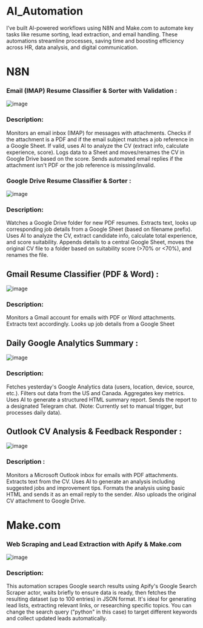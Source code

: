 # AI_Automation

I’ve built AI-powered workflows using N8N and Make.com to automate key tasks like resume sorting, lead extraction, and email handling. These automations streamline processes, saving time and boosting efficiency across HR, data analysis, and digital communication.

# N8N

### Email (IMAP) Resume Classifier & Sorter with Validation :
![image](https://github.com/user-attachments/assets/1cf5a28c-f182-4488-b43d-10819a145939)

### Description: 
Monitors an email inbox (IMAP) for messages with attachments. Checks if the attachment is a PDF and if the email subject matches a job reference in a Google Sheet. If valid, uses AI to analyze the CV (extract info, calculate experience, score). Logs data to a Sheet and moves/renames the CV in Google Drive based on the score. Sends automated email replies if the attachment isn't PDF or the job reference is missing/invalid.

### Google Drive Resume Classifier & Sorter :
![image](https://github.com/user-attachments/assets/41e93eff-4a01-4de5-86ce-9a1dcd39f3de)

### Description: 
Watches a Google Drive folder for new PDF resumes. Extracts text, looks up corresponding job details from a Google Sheet (based on filename prefix). Uses AI to analyze the CV, extract candidate info, calculate total experience, and score suitability. Appends details to a central Google Sheet, moves the original CV file to a folder based on suitability score (>70% or <70%), and renames the file.

## Gmail Resume Classifier (PDF & Word) :
![image](https://github.com/user-attachments/assets/9e45ee36-2be6-4cd1-b7f9-aa7376e451d2)

### Description: 
Monitors a Gmail account for emails with PDF or Word attachments. Extracts text accordingly. Looks up job details from a Google Sheet

## Daily Google Analytics Summary :
![image](https://github.com/user-attachments/assets/9bf0fc71-5243-444a-8309-5c8e46a61f86)

### Description: 
Fetches yesterday's Google Analytics data (users, location, device, source, etc.). Filters out data from the US and Canada. Aggregates key metrics. Uses AI to generate a structured HTML summary report. Sends the report to a designated Telegram chat. (Note: Currently set to manual trigger, but processes daily data).

## Outlook CV Analysis & Feedback Responder :
![image](https://github.com/user-attachments/assets/c72e6ceb-d262-46f0-8724-33d53f32b737)

### Description :
Monitors a Microsoft Outlook inbox for emails with PDF attachments. Extracts text from the CV. Uses AI to generate an analysis including suggested jobs and improvement tips. Formats the analysis using basic HTML and sends it as an email reply to the sender. Also uploads the original CV attachment to Google Drive.


# Make.com

### Web Scraping and Lead Extraction with Apify & Make.com
![image](https://github.com/user-attachments/assets/5e4011fb-3f73-46d2-bc0c-0022f71d713d)

### Description:
This automation scrapes Google search results using Apify's Google Search Scraper actor, waits briefly to ensure data is ready, then fetches the resulting dataset (up to 100 entries) in JSON format. It's ideal for generating lead lists, extracting relevant links, or researching specific topics. You can change the search query ("python" in this case) to target different keywords and collect updated leads automatically.


